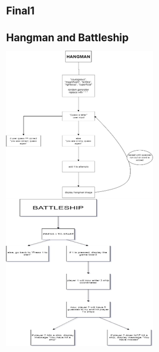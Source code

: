 # Final1
<h1> Hangman and Battleship </h1>
<img src="Hangman Final Project.jpg" height = "400" width ="400">
<img src="Battleship.jpg" height = "400" width ="400">
<object width="425" height="350">
   <param name="Hangman and Battleship" value="https://youtu.be/82-pNMmJ6L8" />

